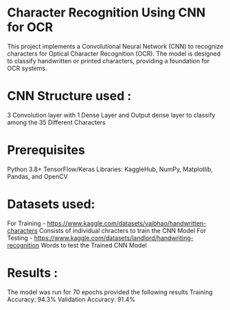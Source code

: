 # Character Recognition Using CNN for OCR

This project implements a Convolutional Neural Network (CNN) to recognize characters for Optical Character Recognition (OCR). The model is designed to classify handwritten or printed characters, providing a foundation for OCR systems.

# CNN Structure used :
   3 Convolution layer with 1 Dense Layer and Output dense layer to classify among the 35 Different Characters

# Prerequisites
   Python 3.8+
   TensorFlow/Keras 
   Libraries: KaggleHub, NumPy, Matplotlib, Pandas, and OpenCV

# Datasets used:
   For Training - https://www.kaggle.com/datasets/vaibhao/handwritten-characters
     Consists of individual chracters to train the CNN Model
   For Testing - https://www.kaggle.com/datasets/landlord/handwriting-recognition
     Words to test the Trained CNN Model 

# Results :
   The model was run for 70 epochs provided the following results
   Training Accuracy: 94.3%
   Validation Accuracy: 91.4%

